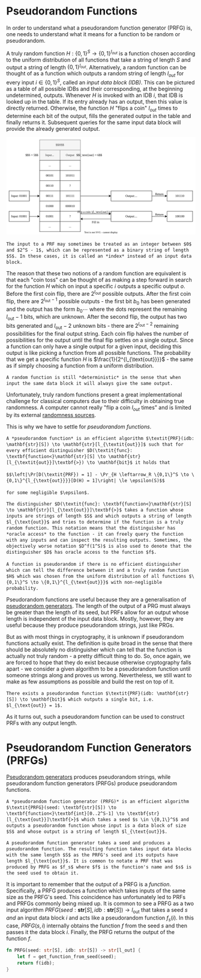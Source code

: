 # Pseudorandom Functions
In order to understand what a pseudorandom function generator (PRFG) is, one needs to understand what it means for a function to be random or pseudorandom.

A truly random function $H: \{0,1\}^S \to \{0,1\}^{l_{\textit{out}}}$ is a function chosen according to the uniform distribution of all functions that take a string of length $S$ and output a string of length $\{0,1\}^{l_{\textit{out}}}$. Alternatively, a random function can be thought of as a function which outputs a random string of length $l_{\textit{out}}$ for every input $i \in \{0,1\}^S$, called an *input data block (IDB)*. This can be pictured as a table of all possible IDBs and their corresponding, at the beginning undetermined, outputs. Whenever $H$ is invoked with an IDB $i$, that IDB is looked up in the table. If its entry already has an output, then this value is directly returned. Otherwise, the function $H$ "flips a coin" $l_{\textit{out}}$ times to determine each bit of the output, fills the generated output in the table and finally returns it. Subsequent queries for the same input data block will provide the already generated output.

![](Resources/Images/Random%20Function.svg)

```admonish note
The input to a PRF may sometimes be treated as an integer between $0$ and $2^S - 1$, which can be represented as a binary string of length $S$. In these cases, it is called an *index* instead of an input data block.
```

The reason that these two notions of a random function are equivalent is that each "coin toss" can be thought of as making a step forward in search for the function $H$ which on input a specific $i$ outputs a specific output $o$. Before the first coin flip, there are $2^{l_{\text{out}}}$ possible outputs. After the first coin flip, there are $2^{l_{\text{out}} - 1}$ possible outputs - the first bit $b_0$ has been generated and the output has the form $b_0\cdots$ where the dots represent the remaining $l_{\text{out}} - 1$ bits, which are unknown. After the second flip, the output has two bits generated and $l_{\text{out}} - 2$ unknown bits - there are $2^{l_{\text{out}} - 2}$ remaining possibilities for the final output string. Each coin flip halves the number of possibilities for the output until the final flip settles on a single output. Since a function can only have a single output for a given input, deciding this output is like picking a function from all possible functions. The probability that we get a specific function $H$ is $\frac{1}{2^{l_{\text{out}}}}$ - the same as if simply choosing a function from a uniform distribution.

```admonish note
A random function is still *deterministic* in the sense that when input the same data block it will always give the same output.
```

Unfortunately, truly random functions present a great implementational challenge for classical computers due to their difficulty in obtaining true randomness. A computer cannot really "flip a coin $l_{\textit{out}}$ times" and is limited by its external [randomness sources](../Private-Key%20Cryptography/Security%20Notions/Randomness.md).

This is why we have to settle for *pseudorandom functions*.

```admonish danger title="Definition: Pseudorandom Function (PRF)"
A *pseudorandom function* is an efficient algorithm $\textit{PRF}(idb: \mathbf{str}[S]) \to \mathbf{str}[l_{\textit{out}}]$ such that for every efficient distinguisher $D(\textit{func}: \textbf{function<}\mathbf{str}[S] \to \mathbf{str}[l_{\textit{out}}]\textbf{>}) \to \mathbf{bit}$ it holds that

$$\left|\Pr[D(\textit{PRF}) = 1] - \Pr_{H \leftarrow_R \{0,1\}^S \to \{0,1\}^{l_{\text{out}}}}[D(H) = 1]\right| \le \epsilon(S)$$

for some negligible $\epsilon$.
```

```admonish tip title="Definition Breakdown"
The distinguisher $D(\textit{func}: \textbf{function<}\mathbf{str}[S] \to \mathbf{str}[l_{\text{out}}]\textbf{>}$ takes a function whose inputs are strings of length $S$ and which outputs a string of length $l_{\text{out}}$ and tries to determine if the function is a truly random function. This notation means that the distinguisher has *oracle access* to the function - it can freely query the function with any inputs and can inspect the resulting outputs. Sometimes, the objectively worse notation $D^f(1^S)$ is also used to denote that the distinguisher $D$ has oracle access to the function $f$.

A function is pseudorandom if there is no efficient distinguisher which can tell the difference between it and a truly random function $H$ which was chosen from the uniform distribution of all functions $\{0,1\}^S \to \{0,1\}^{l_{\text{out}}}$ with non-negligible probability.
```

Pseudorandom functions are useful because they are a generalisation of [pseudorandom generators](index.md). The length of the output of a PRG must always be greater than the length of its seed, but PRFs allow for an output whose length is independent of the input data block. Mostly, however, they are useful because they produce pseudorandom strings, just like PRGs. 

But as with most things in cryptography, it is unknown if pseudorandom functions actually exist. The definition is quite broad in the sense that there should be absolutely no distinguisher which can tell that the function is actually not truly random - a pretty difficult thing to do. So, once again, we are forced to hope that they do exist because otherwise cryptography falls apart - we consider a given algorithm to be a pseudorandom function until someone strings along and proves us wrong. Nevertheless, we still want to make as few assumptions as possible and build the rest on top of it.

```admonish question title="Assumption: Existence of a One-Bit Pseudorandom Function"
There exists a pseudorandom function $\textit{PRF}(idb: \mathbf{str}[S]) \to \mathbf{bit}$ which outputs a single bit, i.e. $l_{\text{out}} = 1$. 
```

As it turns out, such a pseudorandom function can be used to construct PRFs with any output length. 

# Pseudorandom Function Generators (PRFGs)
[Pseudorandom generators](index.md) produces pseudorandom strings, while pseudorandom function generators (PRFGs) produce pseudorandom functions. 

```admonish danger title="Definition: Pseudorandom Function Generator (PRFG)"
A *pseudorandom function generator (PRFG)* is an efficient algorithm $\textit{PRFG}(seed: \textbf{str}[S]) \to \textbf{function<}\textbf{int}[0..2^S-1] \to \textbf{str}[l_{\text{out}}]\textbf{>}$ which takes a seed $s \in \{0,1\}^S$ and outputs a pseudorandom function whose input is a data block of size $S$ and whose output is a string of length $l_{\text{out}}$.
```
```admonish tip title="Definition Breakdown"
A pseudorandom function generator takes a seed and produces a pseudorandom function. The resulting function takes input data blocks with the same length $S$ as the PRFG's seed and its outputs have length $l_{\text{out}}$. It is common to notate a PRF that was produced by PRFG as $f_s$ where $f$ is the function's name and $s$ is the seed used to obtain it.
```

It is important to remember that the output of a PRFG is a *function*. Specifically, a PRFG produces a function which takes inputs of the same size as the PRFG's seed. This coincidence has unfortunately led to PRFs and PRFGs commonly being mixed up. It is common to see a PRFG as a two input algorithm $\textit{PRFG}(seed: \textbf{str}[S], idb: \textbf{str}[S]) \to l_{\text{out}}$ that takes a seed $s$ *and* an input data block $i$ and acts like a pseudorandom function $f_s(i)$. In this case, $\textit{PRFG}(s,i)$ internally obtains the function $f$ from the seed $s$ and then passes it the data block $i$. Finally, the PRFG returns the output of the function $f$.

```rust
fn PRFG(seed: str[S], idb: str[S]) -> str[l_out] {
	let f = get_function_from_seed(seed);
	return f(idb);
}
```